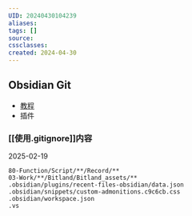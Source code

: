 ```yaml
---
UID: 20240430104239
aliases: 
tags: []
source: 
cssclasses: 
created: 2024-04-30
---
```

## Obsidian Git
- [教程](https://zhuanlan.zhihu.com/p/657924375)
- 插件

### [[使用.gitignore]]内容
2025-02-19
```
80-Function/Script/**/Record/**
03-Work/**/Bitland/Bitland_assets/**
.obsidian/plugins/recent-files-obsidian/data.json
.obsidian/snippets/custom-admonitions.c9c6cb.css
.obsidian/workspace.json
.vs
```